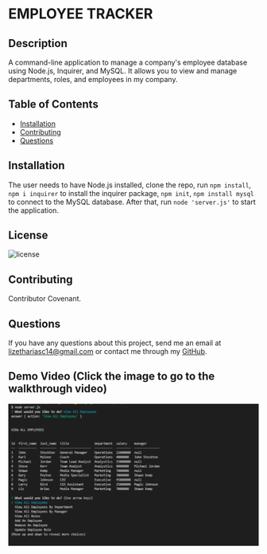 # EMPLOYEE TRACKER 

  ## Description
  A command-line application to manage a company's employee database using Node.js, Inquirer, and MySQL. It allows you to view and manage departments, roles, and employees in my company.

  ## Table of Contents

* [Installation](#installation)
* [Contributing](#contributing)
* [Questions](#questions)

## Installation 
The user needs to have Node.js installed, clone the repo, run `npm install`, `npm i inquirer` to install the inquirer package, `npm init`, `npm install mysql` to connect to the  MySQL database. After that, run `node 'server.js'` to start the application.


## License
![license](https://img.shields.io/badge/license-MIT-brightgreen)

## Contributing
Contributor Covenant.

## Questions
If you have any questions about this project, send me an email at lizethariasc14@gmail.com or contact me through my [GitHub](https://github.com/lizariasc).

## Demo Video (Click the image to go to the walkthrough video)
[![Video Demo](video.png)]()